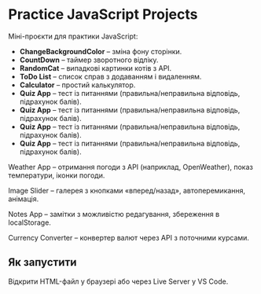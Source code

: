 # Practice JavaScript Projects

Міні-проєкти для практики JavaScript:

- **ChangeBackgroundColor** – зміна фону сторінки.
- **CountDown** – таймер зворотного відліку.
- **RandomCat** – випадкові картинки котів з API.
- **ToDo List** – список справ з додаванням і видаленням.
- **Calculator** – простий калькулятор.
- **Quiz App** – тест із питаннями (правильна/неправильна відповідь, підрахунок балів).
- **Quiz App** – тест із питаннями (правильна/неправильна відповідь, підрахунок балів).
- **Quiz App** – тест із питаннями (правильна/неправильна відповідь, підрахунок балів).
- **Quiz App** – тест із питаннями (правильна/неправильна відповідь, підрахунок балів).

Weather App – отримання погоди з API (наприклад, OpenWeather), показ температури, іконки погоди.

Image Slider – галерея з кнопками «вперед/назад», автоперемикання, анімація.

Notes App – замітки з можливістю редагування, збереження в localStorage.

Currency Converter – конвертер валют через API з поточними курсами.

## Як запустити

Відкрити HTML-файл у браузері або через Live Server у VS Code.
